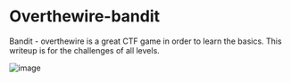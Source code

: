 # Overthewire-bandit
Bandit - overthewire is a great CTF game in order to learn the basics. This writeup is for the challenges of all levels.

![image](https://user-images.githubusercontent.com/94873357/149216623-26ed1eb1-5103-4ec6-8c1d-b24d20e7cb48.png)
